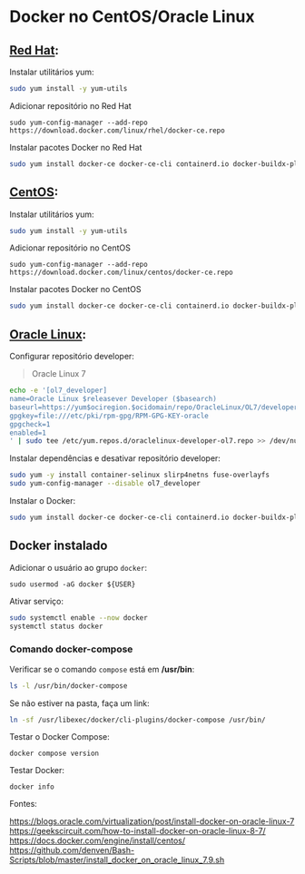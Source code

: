 # Docker no CentOS/Oracle Linux

## [Red Hat](https://docs.docker.com/engine/install/rhel/):

Instalar utilitários yum:  

```bash
sudo yum install -y yum-utils
```

Adicionar repositório no Red Hat  

```
sudo yum-config-manager --add-repo https://download.docker.com/linux/rhel/docker-ce.repo
```

Instalar pacotes Docker no Red Hat  

```bash
sudo yum install docker-ce docker-ce-cli containerd.io docker-buildx-plugin docker-compose-plugin
```

## [CentOS](https://docs.docker.com/engine/install/centos/):  

Instalar utilitários yum:  

```bash
sudo yum install -y yum-utils
```

Adicionar repositório no CentOS   

```
sudo yum-config-manager --add-repo https://download.docker.com/linux/centos/docker-ce.repo
```

Instalar pacotes Docker no CentOS   

```bash
sudo yum install docker-ce docker-ce-cli containerd.io docker-buildx-plugin docker-compose-plugin
```

## [Oracle Linux](https://blogs.oracle.com/virtualization/post/install-docker-on-oracle-linux-7):  

Configurar repositório developer:  
>Oracle Linux 7

```bash
echo -e '[ol7_developer]
name=Oracle Linux $releasever Developer ($basearch)
baseurl=https://yum$ociregion.$ocidomain/repo/OracleLinux/OL7/developer/$basearch/
gpgkey=file:///etc/pki/rpm-gpg/RPM-GPG-KEY-oracle
gpgcheck=1
enabled=1
' | sudo tee /etc/yum.repos.d/oraclelinux-developer-ol7.repo >> /dev/null
```

Instalar dependências e desativar repositório developer:  

```bash
sudo yum -y install container-selinux slirp4netns fuse-overlayfs
sudo yum-config-manager --disable ol7_developer
```

Instalar o Docker:  

```bash
sudo yum install docker-ce docker-ce-cli containerd.io docker-buildx-plugin docker-compose-plugin
```

## Docker instalado  

Adicionar o usuário ao grupo `docker`:  

```
sudo usermod -aG docker ${USER}
```

Ativar serviço:

```bash
sudo systemctl enable --now docker
systemctl status docker
```
### Comando docker-compose

Verificar se o comando `compose` está em **/usr/bin**:

```bash
ls -l /usr/bin/docker-compose
```
Se não estiver na pasta, faça um link:

```bash
ln -sf /usr/libexec/docker/cli-plugins/docker-compose /usr/bin/
```

Testar o Docker Compose:  

```
docker compose version
```
Testar Docker:  

```
docker info
```

Fontes:  

https://blogs.oracle.com/virtualization/post/install-docker-on-oracle-linux-7  
https://geekscircuit.com/how-to-install-docker-on-oracle-linux-8-7/  
https://docs.docker.com/engine/install/centos/  
https://github.com/denven/Bash-Scripts/blob/master/install_docker_on_oracle_linux_7.9.sh  
